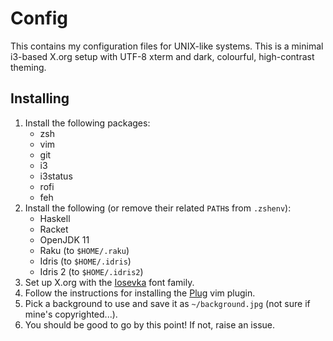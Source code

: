 # Config

This contains my configuration files for UNIX-like systems. This is a minimal
i3-based X.org setup with UTF-8 xterm and dark, colourful, high-contrast
theming.

## Installing

1. Install the following packages:
    - zsh
    - vim
    - git
    - i3
    - i3status
    - rofi
    - feh
2. Install the following (or remove their related `PATH`s from `.zshenv`):
    - Haskell
    - Racket
    - OpenJDK 11
    - Raku (to `$HOME/.raku`)
    - Idris (to `$HOME/.idris`)
    - Idris 2 (to `$HOME/.idris2`)
3. Set up X.org with the [Iosevka](https://github.com/be5invis/Iosevka) font family.
4. Follow the instructions for installing the [Plug](https://github.com/junegunn/vim-plug) vim plugin.
5. Pick a background to use and save it as `~/background.jpg` (not sure if mine's copyrighted...).
6. You should be good to go by this point! If not, raise an issue.
